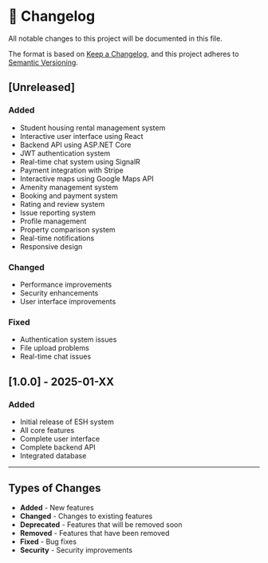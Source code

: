 # 📝 Changelog

All notable changes to this project will be documented in this file.

The format is based on [Keep a Changelog](https://keepachangelog.com/en/1.0.0/),
and this project adheres to [Semantic Versioning](https://semver.org/spec/v2.0.0.html).

## [Unreleased]

### Added
- Student housing rental management system
- Interactive user interface using React
- Backend API using ASP.NET Core
- JWT authentication system
- Real-time chat system using SignalR
- Payment integration with Stripe
- Interactive maps using Google Maps API
- Amenity management system
- Booking and payment system
- Rating and review system
- Issue reporting system
- Profile management
- Property comparison system
- Real-time notifications
- Responsive design

### Changed
- Performance improvements
- Security enhancements
- User interface improvements

### Fixed
- Authentication system issues
- File upload problems
- Real-time chat issues

## [1.0.0] - 2025-01-XX

### Added
- Initial release of ESH system
- All core features
- Complete user interface
- Complete backend API
- Integrated database

---

## Types of Changes

- **Added** - New features
- **Changed** - Changes to existing features
- **Deprecated** - Features that will be removed soon
- **Removed** - Features that have been removed
- **Fixed** - Bug fixes
- **Security** - Security improvements 